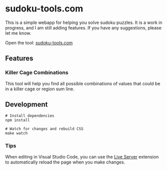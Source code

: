 # sudoku-tools.com

This is a simple webapp for helping you solve sudoku puzzles. It is a work in progress, and I am still adding features. If you have any suggestions, please let me know.

Open the tool: [sudoku-tools.com](https://sudoku-tools.com/)

## Features

### Killer Cage Combinations

This tool will help you find all possible combinations of values that could be in a killer cage or region sum line.

## Development

```shell
# Install dependencies
npm install

# Watch for changes and rebuild CSS
make watch
```

### Tips

When editing in Visual Studio Code, you can use the [Live Server](https://marketplace.visualstudio.com/items?itemName=ritwickdey.LiveServer) extension to automatically reload the page when you make changes.
